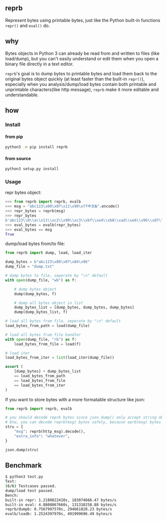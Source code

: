## reprb

Represent bytes using printable bytes, just like the Python built-in functions `repr()` and `eval()` do.

## why

Bytes objects in Python 3 can already be read from and written to files (like load/dump), but you can't easily understand or edit them when you open a binary file directly in a text editor.

`reprb`'s goal is to dump bytes to printable bytes and load them back to the original bytes object quickly (at least faster than the built-in `repr()`), especially when you analysis/dump/load bytes contain both printable and unprintable characters(like http message), `reprb` make it more editable and understandable.

## how
### Install
#### from pip
``` bash
python3 -m pip install reprb
```

#### from source
```bash
python3 setup.py install
```

### Usage

repr bytes object:

```python
>>> from reprb import reprb, evalb
>>> msg = "abc123\x00\x07\x11\x90\xff中文№".encode()
>>> repr_bytes = reprb(msg)
>>> repr_bytes
b'abc123\\0\\a\\x11\\xc2\\x90\\xc3\\xbf\\xe4\\xb8\\xad\\xe6\\x96\\x87\\xe2\\x84\\x96'
>>> eval_bytes = evalb(repr_bytes)
>>> eval_bytes == msg
True
```

dump/load bytes from/to file:

```python
from reprb import dump, load, load_iter

dump_bytes = b"abc123\x00\x07\x84\x96"
dump_file = "dump.txt"

# dump bytes to file, seperate by "\n" default
with open(dump_file, "wb") as f:

    # dump bytes object
    dump(dump_bytes, f)

    # dump all bytes object in list
    dump_bytes_list = [dump_bytes, dump_bytes, dump_bytes]
    dump(dump_bytes_list, f)

# load all bytes from file, seperate by "\n" default
load_bytes_from_path = load(dump_file)

# load all bytes from file handler
with open(dump_file, "rb") as f:
    load_bytes_from_file = load(f)

# load iter
load_bytes_from_iter = list(load_iter(dump_file))

assert (
    [dump_bytes] + dump_bytes_list
    == load_bytes_from_path
    == load_bytes_from_file
    == load_bytes_from_iter
)
```

If you want to store bytes with a more formatable structure like json:
``` python
from reprb import reprb, evalb

# you should decode reprb bytes since json.dump() only accept string object.
# btw, you can decode reprb(msg) bytes safely, because eprb(msg) bytes only contain ascii printable chars
stru = {
    "msg": reprb(http_msg).decode(),
    "extra_info": "whatever",
}

json.dump(stru)
```

## Benchmark

``` bash
$ python3 test.py
Test:
(6/6) Testcases passed. 
dump/load test passed.
Bench:
built-in repr: 1.2180822410s, 183074666.47 bytes/s
built-in eval: 4.8808067660s, 131310258.88 bytes/s
reprb/dumpb: 0.7567997570s, 294661828.23 bytes/s
evalb/loadb: 1.2524397970s, 491999696.49 bytes/s
```